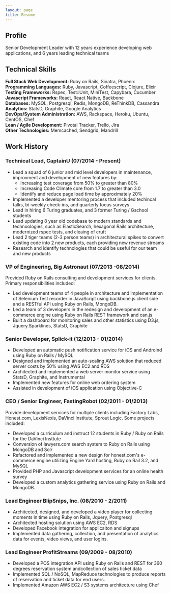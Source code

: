 ```yaml
---
layout: page
title: Resume
---
```

 
## Profile

Senior Development Leader with 12 years experience developing web applications, and 6 years leading technical teams

## Technical Skills

**Full Stack Web Development:** Ruby on Rails, Sinatra, Phoenix<br />
**Programming Languages:** Ruby, Javascript, Coffeescript, Clojure, Elixir<br />
**Testing Frameworks:** Rspec, Test::Unit, MiniTest, Capybara, Cucumber<br />
**Javascript Frameworks:** React, React Native, Backbone<br />
**Databases:** MySQL, Postgresql, Redis, MongoDB, ReThinkDB, Cassandra<br />
**Analytics:** StatsD, Graphite, Google Analytics<br />
**DevOps/System Administration:** AWS, Rackspace, Heroku, Ubuntu, CentOS, Chef<br />
**Lean / Agile Development:** Pivotal Tracker, Trello, Jira<br />
**Other Technologies:** Memcached, Sendgrid, Mandrill<br />


## Work History

### Technical Lead, CaptainU (07/2014 - Present)

- Lead a squad of 6 junior and mid level developers in maintenance, improvment and development of new features by:
    - Increasing test coverage from 50% to greater than 80%
    - Increasing Code Climate core from 1.7 to greater than 3.0
    - Identify and reduce page load time by approximately 20%
- Implemented a developer mentoring process that included techincal talks, bi-weekly check-ins, and quarterly focus surveys
- Lead in hiring 6 Turing graduates, and 3 former Turing / Gschool students
- Lead updating 8 year old codebase to modern standards and technoologies, such as ElasticSearch, hexagonal Rails architecture, modernized rspec tests, and cleaing of cruft
- Lead 2 tiger teams (2-3 person teams) in architectural spikes to convert existing code into 2 new products, each providing new revenue streams
- Research and identify technologies that could be useful for our team and new products

### VP of Engineering, Big Astronaut (07/2013 -08/2014)

Provided Ruby on Rails consulting and development services for clients. Primary responsibilities included:

- Led development teams of 4 people in architecture and implementation of Selenium Test recorder in JavaScript using backbone.js client side and a RESTful API using Ruby on Rails, MongoDB.
- Led a team of 3 developers in the redesign and development of an e-commerce engine using  Ruby on Rails REST framework and can.js
- Built a dashboard for monitoring sales and other statistics using D3.js, Jquery.Sparklines, StatsD, Graphite


### Senior Developer, Splick-it (12/2013 - 01/2014)

- Developed an automatic push notification service for iOS and Androind using Ruby on Rails / MySQL
- Designed and implemented an auto-scaling AWS solution that reduced server costs by 50% using AWS EC2 and RDS
- Architected and implemented a web server monitor service using StatsD, Graphite, and Instrumental
- Implemented new features for online web ordering system
- Assisted in development of iOS application using Objective-C


### CEO / Senior Engineer, FastingRobot (02/2011 - 01/2013)

Provide development services for multiple clients including Factory Labs, Honest.com, LexisNexis, DaVinci Institute, Sprout Logic. Some projects included:

- Developed a curriculum and instruct 12 students in Ruby / Ruby on Rails for the DaVinci Insttute
- Conversion of lawyers.com search system to Ruby on Rails using MongoDB and Solr
- Refactored and implemented a new design for honest.com's e-commerce engine utilizing Engine Yard hosting, Ruby on Rail 3.2, and MySQL
- Provided PHP and Javascript development services for an online health survey
- Developed a custom analytics gathering service using Ruby on Rails and MongoDB.

### Lead Engineer BlipSnips, Inc. (08/2010 - 2/2011)

- Architected, designed, and developed a video player for collecting moments in time using Ruby on Rails, Jquery, Postgresql
- Architected hosting solution using AWS EC2, RDS
- Developed Facebook integration for applicaiton and signups
- Implemented data gathering, collection, and presentation of analytics data for events, video views, and user logins.

### Lead Engineer ProfitStreams (09/2009 - 08/2010)

- Developed a POS integration API using Ruby on Rails and REST for 360 degrees reservation system andcollection of sales ticket data
- Implemented SQL / NoSQL, MapReduce technologies to produce reports of reservation and ticket data for end users.
- Implemented Amazon AWS EC2 / S3 systems architecture using Chef